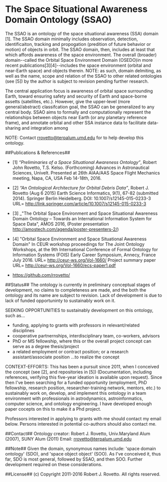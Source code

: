 # The Space Situational Awareness Domain Ontology (SSAO)
The SSAO is an ontology of the space situational awareness (SSA) domain [1]. The SSAO domain minimally includes observation, detection, identificaiton, tracking and propogation (predition of future behavior or motion) of objects in orbit. The SSAO domain, then, includes at least that which affords awareness of the space environment. The overall (broader) domain--called the Orbital Space Environment Domain (OSEDO)in more recent publications[3][4]--includes the space environment (orbital and near-Earth space) and objects therein. NOTE: as such, domain delmiting, as well as the name, scope and relation of the SSAO to other related ontologies (see [5]) by the author is subject to revision pending further research.  

The central application focus is awareness of orbital space surrounding Earth, toward ensuring safety and security of Earth and space-borne assetts (satellites, etc.). However, give the upper-level (more general/abstract) classifcation goal, the SSAO can be generalized to any central body. SSAO aims to formally and computationally represent the relationships between objects near Earth (or any planetary reference frame), and annotate orbital and other SSA instance data to facilitate data-sharing and integration among

NOTE: Contact rrovetto@terpalum.umd.edu for to help develop this ontology.

##Publications & References##
* [1] _“Preliminaries of a Space Situational Awareness Ontology”_, Robert John Rovetto, T.S. Kelso. (Forthcoming) Advances in Astronautical Sciences, Univelt. Presented at 26th AIAA/AAS Space Flight Mechanics meeting, Napa, CA, USA Feb 14-18th, 2016.

* [2] _“An Ontological Architecture for Orbital Debris Data”_, Robert J. Rovetto (Aug 6 2015) Earth Science Informatics, 9(1), 67-82 (submitted 2014). Springer Berlin Heidelberg. DOI: 10.1007/s12145-015-0233-3 
URL= http://link.springer.com/article/10.1007/s12145-015-0233-3

* [3] _"The Orbital Space Environment and Space Situational Awareness Domain Ontology – Towards an International Information System for Space Data", AMOS 2016, (Poster presentation http://amostech.com/agenda/poster-presenters-2/)

* [4] "Orbital Space Environment and Space Situational Awareness Domain" In CEUR workshop proceedings for The Joint Ontology Workshops, at the 9th International Conference of Formal Ontology for Information Systems (FOIS) Early Career Symposium, Annecy, France July 2016. URL= http://ceur-ws.org/Vol-1660/ Project summary paper URL= http://ceur-ws.org/Vol-1660/ecs-paper1.pdf 

* https://github.com/rrovetto/

##Status##
The ontology is currently in preliminary conceptual stages of development, no claims to completeness are made, and the both the ontology and its name are subject to revision.
Lack of development is due to lack of funded opportuninty to sustainably work on it.

SEEKING OPPORTUNITIES to sustainably development on this ontology, such as...
* funding, applying to grants with professors in relevant/related disciplines 
* cooperative partnernships, interdisciplinary team, co-workers, advisors
* PhD or MS fellowship, where this or the overall project concept can serve as a degree thesis/project 
* a related employment or contract position; or a research assistant/associate position
...to realize the concept

CONTEXT-EFFORTS: This has been a pursuit since 2011, when I conceived the concept (see [2], and repositories in [5]) (Documentation, including references, verifying this five-year ideation is available upon request).  Since then I've been searching for a funded opportunity (employment, PhD fellowship, research position, researcher-training network, mentors, etc.) to sustainably work on, develop, and implement this ontology in a team environment with professionals in astrodynamics, astroinformatics, computer science, and ontology engineering. I have developed enough paper cocepts on this to make it a Phd project.

Professors interested in applying to grants with me should contact my email below. Persons interested in potential co-authors should also contact me.

##Contact##
Ontology creator: Robert J. Rovetto, Univ.Maryland Alum (2007), SUNY Alum (2011)
Email: rrovetto@terpalum.umd.edu

##Note##
Given the domain, synonymous names include: 'space domain ontology' (SDO), and 'space object object' (SOO). As I've conceived it, thus far, SDO is most general, followed by SSAO, and then SOO. Further development required on these considerations.

##License##
(c) Copyright 2011-2016 Robert J. Rovetto. All rights reserved.
